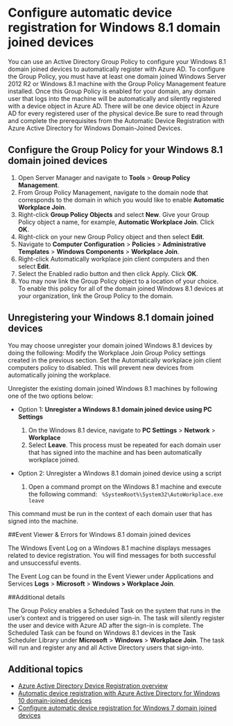 <properties
	pageTitle="Configure automatic device registration for Windows 8.1 domain joined devices| Microsoft Azure"
	description=" Steps to configure group policy for Windows 8.1 domain-joined devices to automatically register with Azure AD. "
	services="active-directory"
	documentationCenter=""
	authors="femila"
	manager="stevenpo"
	editor=""/>

<tags
	ms.service="active-directory"
	ms.workload="identity"
	ms.tgt_pltfrm="na"
	ms.devlang="na"
	ms.topic="article"
	ms.date="03/30/2016"
	ms.author="femila"/>

# Configure automatic device registration for Windows 8.1 domain joined devices

You can use an Active Directory Group Policy to configure your Windows 8.1 domain joined devices to automatically register with Azure AD. To configure the Group Policy, you must have at least one domain joined Windows Server 2012 R2 or Windows 8.1 machine with the Group Policy Management feature installed. Once this Group Policy is enabled for your domain, any domain user that logs into the machine will be automatically and silently registered with a device object in Azure AD. There will be one device object in Azure AD for every registered user of the physical device.Be sure to read through and complete the prerequisites from the Automatic Device Registration with Azure Active Directory for Windows Domain-Joined Devices.

## Configure the Group Policy for your Windows 8.1 domain joined devices

1. Open Server Manager and navigate to **Tools** > **Group Policy Management**.
2. From Group Policy Management, navigate to the domain node that corresponds to the domain in which you would like to enable **Automatic Workplace Join**.
3. Right-click **Group Policy Objects** and select **New**. Give your Group Policy object a name, for example, **Automatic Workplace Join**. Click **OK**.
4. Right-click on your new Group Policy object and then select **Edit**.
5. Navigate to **Computer Configuration** > **Policies** > **Administrative Templates** > **Windows Components** > **Workplace Join**.
6. Right-click Automatically workplace join client computers and then select **Edit**.
7. Select the Enabled radio button and then click Apply. Click **OK**.
8. You may now link the Group Policy object to a location of your choice. To enable this policy for all of the domain joined Windows 8.1 devices at your organization, link the Group Policy to the domain.

## Unregistering your Windows 8.1 domain joined devices

You may choose unregister your domain joined Windows 8.1 devices by doing the following:
Modify the Workplace Join Group Policy settings created in the previous section. Set the Automatically workplace join client computers policy to disabled. This will prevent new devices from automatically joining the workplace.

Unregister the existing domain joined Windows 8.1 machines by following one of the two options below:

* Option 1: **Unregister a Windows 8.1 domain joined device using PC Settings**
  1. On the Windows 8.1 device, navigate to **PC Settings** > **Network** > **Workplace**
  2. Select **Leave**.
This process must be repeated for each domain user that has signed into the machine and has been automatically workplace joined.

* Option 2: Unregister a Windows 8.1 domain joined device using a script
  	1. Open a command prompt on the Windows 8.1 machine and execute the following command:
   ` %SystemRoot%\System32\AutoWorkplace.exe leave`
   
This command must be run in the context of each domain user that has signed into the machine.

##Event Viewer & Errors for Windows 8.1 domain joined devices

The Windows Event Log on a Windows 8.1 machine displays messages related to device registration. You will find messages for both successful and unsuccessful events. 

The Event Log can be found in the Event Viewer under Applications and Services **Logs** > **Microsoft** > **Windows > Workplace Join**.

##Additional details

The Group Policy enables a Scheduled Task on the system that runs in the user’s context and is triggered on user sign-in. The task will silently register the user and device with Azure AD after the sign-in is complete. The Scheduled Task can be found on Windows 8.1 devices in the Task Scheduler Library under **Microsoft** > **Windows** > **Workplace Join**. The task will run and register any and all Active Directory users that sign-into. 

## Additional topics
- [Azure Active Directory Device Registration overview](active-directory-conditional-access-device-registration-overview.md)
- [Automatic device registration with Azure Active Directory for Windows 10 domain-joined devices](active-directory-conditional-access-automatic-device-registration.md)
- [Configure automatic device registration for Windows 7 domain joined devices](active-directory-conditional-access-automatic-device-registration-windows7.md)


